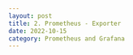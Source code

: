 ```yaml
---
layout: post
title: 2. Prometheus - Exporter
date: 2022-10-15
category: Prometheus and Grafana 
---
```

